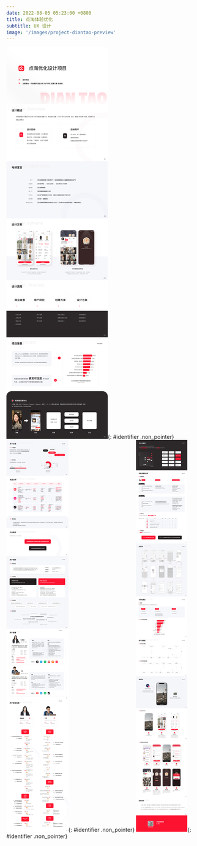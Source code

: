 ```yaml
---
date: 2022-08-05 05:23:00 +0800
title: 点淘体验优化
subtitle: UX 设计
image: '/images/project-diantao-preview'
---
```

<style>
.non_pointer {
    pointer-events: none
}
</style>
![点淘体验优化-a](/images/project-diantao-cn-a.webp){: #identifier .non_pointer}
![点淘体验优化-b](/images/project-diantao-cn-b.webp){: #identifier .non_pointer}
![点淘体验优化-c](/images/project-diantao-cn-c.webp){: #identifier .non_pointer}
